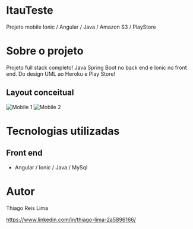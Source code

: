 # ItauTeste
  Projeto mobile Ionic / Angular / Java / Amazon S3 / PlayStore

# Sobre o projeto

Projeto full stack completo! Java Spring Boot no back end e Ionic no front end. Do design UML ao Heroku e Play Store!

## Layout conceitual
![Mobile 1](https://github.com/Thiago771414/imagensProjetos/tree/main/imagens/mobile1.png) ![Mobile 2](https://github.com/Thiago771414/imagensProjetos/tree/main/imagens/mobile2.jpg)

# Tecnologias utilizadas

## Front end
- Angular / Ionic / Java / MySql 

# Autor

Thiago Reis Lima

https://www.linkedin.com/in/thiago-lima-2a5896166/
